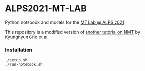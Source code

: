 # ALPS2021-MT-LAB
Python notebook and models for the [MT Lab @ ALPS 2021](http://lig-alps.imag.fr/)

This repository is a modified version of [another tutorial on NMT](https://github.com/nyu-dl/AMMI-2019-NLP-Part2/blob/master/02-day-RLM%26NMT/02.c.NMT/NMT.ipynb) by Kyunghyun Cho et al.

### Installation

```
./setup.sh
./run-notebook.sh
```
